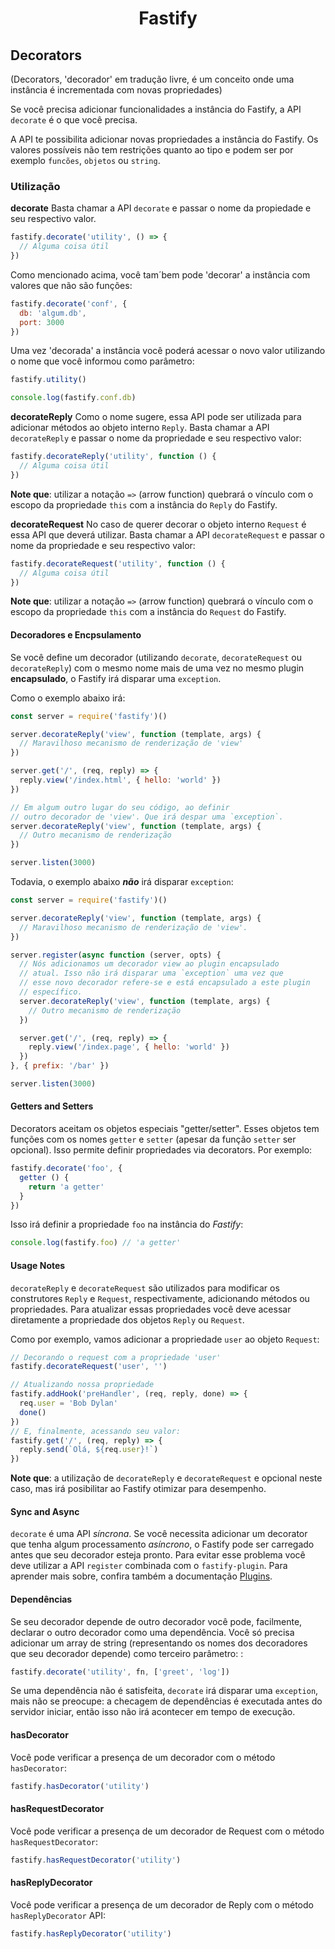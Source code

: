 <h1 align="center">Fastify</h1>

## Decorators
(Decorators, 'decorador' em tradução livre, é um conceito onde uma instância é incrementada com novas propriedades)

Se você precisa adicionar funcionalidades a instância do Fastify, a API `decorate` é o que você precisa.

A API te possibilita adicionar novas propriedades a instância do Fastify. Os valores possíveis não tem restrições quanto ao tipo e podem ser por exemplo `funcões`, `objetos` ou `string`. 

<a name="usage"></a>

### Utilização
<a name="decorate"></a>

**decorate**
Basta chamar a API `decorate` e passar o nome da propiedade e seu respectivo valor.
```js
fastify.decorate('utility', () => {
  // Alguma coisa útil
})
```

Como mencionado acima, você tam´bem pode 'decorar' a instância com valores que não são funções:
```js
fastify.decorate('conf', {
  db: 'algum.db',
  port: 3000
})
```

Uma vez 'decorada' a instância você poderá acessar o novo valor utilizando o nome que você informou como parâmetro:
```js
fastify.utility()

console.log(fastify.conf.db)
```

<a name="decorate-reply"></a>

**decorateReply**
Como o nome sugere, essa API pode ser utilizada para adicionar métodos ao objeto interno `Reply`. Basta chamar a API `decorateReply` e passar o nome da propriedade e seu respectivo valor:
```js
fastify.decorateReply('utility', function () {
  // Alguma coisa útil
})
```

**Note que**: utilizar a notação `=>` (arrow function) quebrará o vínculo com o escopo da propriedade `this` com a instância do `Reply` do Fastify.

<a name="decorate-request"></a>

**decorateRequest**
No caso de querer decorar o objeto interno `Request` é essa API que deverá utilizar. Basta chamar a API `decorateRequest` e passar o nome da propriedade e seu respectivo valor:
```js
fastify.decorateRequest('utility', function () {
  // Alguma coisa útil
})
```

**Note que**: utilizar a notação `=>` (arrow function) quebrará o vínculo com o escopo da propriedade `this` com a instância do `Request` do Fastify.

<a name="decorators-encapsulation"></a>

#### Decoradores e Encpsulamento

Se você define um decorador (utilizando `decorate`, `decorateRequest` ou `decorateReply`) com o mesmo nome mais de uma vez no mesmo plugin **encapsulado**, o Fastify irá disparar uma `exception`.

Como o exemplo abaixo irá:

```js
const server = require('fastify')()

server.decorateReply('view', function (template, args) {
  // Maravilhoso mecanismo de renderização de 'view'
})

server.get('/', (req, reply) => {
  reply.view('/index.html', { hello: 'world' })
})

// Em algum outro lugar do seu código, ao definir
// outro decorador de 'view'. Que irá despar uma `exception`.
server.decorateReply('view', function (template, args) {
  // Outro mecanismo de renderização
})

server.listen(3000)
```


Todavia, o exemplo abaixo ***não*** irá disparar `exception`:

```js
const server = require('fastify')()

server.decorateReply('view', function (template, args) {
  // Maravilhoso mecanismo de renderização de 'view'.
})

server.register(async function (server, opts) {
  // Nós adicionamos um decorador view ao plugin encapsulado 
  // atual. Isso não irá disparar uma `exception` uma vez que 
  // esse novo decorador refere-se e está encapsulado a este plugin 
  // específico.
  server.decorateReply('view', function (template, args) {
    // Outro mecanismo de renderização 
  })

  server.get('/', (req, reply) => {
    reply.view('/index.page', { hello: 'world' })
  })
}, { prefix: '/bar' })

server.listen(3000)
```

<a name="getters-setters"></a>

#### Getters and Setters

Decorators aceitam os objetos especiais "getter/setter". Esses objetos tem funções com os nomes `getter` e `setter` (apesar da função `setter` ser opcional). Isso permite definir propriedades via decorators. Por exemplo: 

```js
fastify.decorate('foo', {
  getter () {
    return 'a getter'
  }
})
```

Isso irá definir a propriedade `foo` na instância do *Fastify*:

```js
console.log(fastify.foo) // 'a getter'
```

<a name="usage_notes"></a>

#### Usage Notes
`decorateReply` e `decorateRequest` são utilizados para modificar os construtores `Reply` e `Request`, respectivamente, adicionando métodos ou propriedades. Para atualizar essas propriedades você deve acessar diretamente a propriedade dos objetos `Reply` ou `Request`.

Como por exemplo, vamos adicionar a propriedade `user` ao objeto `Request`:

```js
// Decorando o request com a propriedade 'user'
fastify.decorateRequest('user', '')

// Atualizando nossa propriedade
fastify.addHook('preHandler', (req, reply, done) => {
  req.user = 'Bob Dylan'
  done()
})
// E, finalmente, acessando seu valor: 
fastify.get('/', (req, reply) => {
  reply.send(`Olá, ${req.user}!`)
})
```
**Note que**: a utilização de `decorateReply` e `decorateRequest` e opcional neste caso, mas irá posibilitar ao Fastify otimizar para desempenho.

<a name="sync-async"></a>

#### Sync and Async
`decorate` é uma API *síncrona*. Se você necessita adicionar um decorator que tenha algum processamento *asíncrono*, o Fastify pode ser carregado antes que seu decorador esteja pronto. Para evitar esse problema você deve utilizar a API `register` combinada com o `fastify-plugin`. Para aprender mais sobre, confira também a documentação [Plugins](https://github.com/fastify/docs-portuguese/blob/main/docs/Plugins.md).

<a name="dependencies"></a>

#### Dependências
Se seu decorador depende de outro decorador você pode, facilmente, declarar o outro decorador como uma dependência. Você só precisa adicionar um array de string (representando os nomes dos decoradores que seu decorador depende) como terceiro parâmetro: :
```js
fastify.decorate('utility', fn, ['greet', 'log'])
```

Se uma dependência não é satisfeita, `decorate` irá disparar uma `exception`, mais não se preocupe: a checagem de dependências é executada antes do servidor iniciar, então isso não irá acontecer em tempo de execução.

<a name="has-decorator"></a>

#### hasDecorator
Você pode verificar a presença de um decorador com o método `hasDecorator`:
```js
fastify.hasDecorator('utility')
```

<a name="has-request-decorator"></a>

#### hasRequestDecorator
Você pode verificar a presença de um decorador de Request com o método `hasRequestDecorator`:
```js
fastify.hasRequestDecorator('utility')
```

<a name="has-reply-decorator"></a>

#### hasReplyDecorator
Você pode verificar a presença de um decorador de Reply com o método `hasReplyDecorator` API:
```js
fastify.hasReplyDecorator('utility')
```

